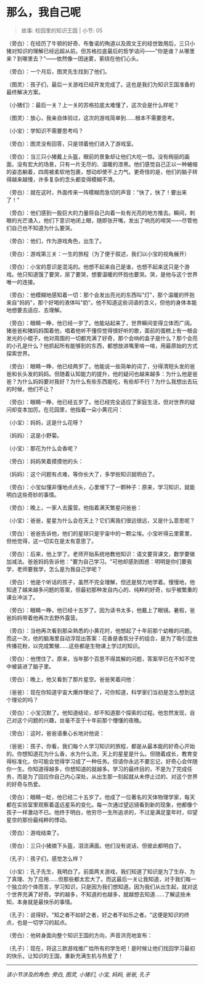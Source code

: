 # 那么，我自己呢

> 故事: 校园里的知识王国 | 小节: 05

（旁白）：在经历了牛顿的好奇、布鲁诺的殉道以及周文王的经世致用后，三只小猪对知识的理解已经远超从前。但苏格拉底最后的哲学诘问——"你是谁？从哪里来？到哪里去？"——依然像一团迷雾，萦绕在他们心头。

（旁白）：一个月后，图灵先生找到了他们。

（图灵）：孩子们，最后一关游戏已经开发完成了。这也是我们为知识王国准备的最终解决方案。

（小猪们）：最后一关？上一关的苏格拉底太难懂了，这次会是什么样呢？

（图灵）：放心，我亲自体验过，这次的游戏简单到......根本不需要思考。

（小宝）：学知识不需要思考吗？

（旁白）：图灵没有回答，只是领着他们进入了游戏室。

（旁白）：当三只小猪戴上头盔，眼前的景象却让他们大吃一惊。没有绚丽的画面，没有宏大的场景，只有一片无尽的、温暖的漆黑。他们感觉自己正以一种蜷缩的姿态躺着，四周被柔软地包裹，想动却使不上力气。更奇怪的是，他们的脑子转得越来越慢，许多复杂的念头都变得模糊不清。

（旁白）：就在这时，外面传来一阵模糊而急切的声音："快了，快了！要出来了！"

（旁白）：他们感到一股巨大的力量将自己向着一处有光亮的地方推去。瞬间，刺眼的光芒涌入，他们下意识地闭上眼，随即张开嘴，发出了响亮的啼哭——尽管他们自己也不知道为什么要哭。

（旁白）：他们，作为游戏角色，出生了。

（旁白）：游戏第三关：一生的旅程（为了便于叙述，我们以小宝的视角展开）

（旁白）：小宝的意识是混沌的。他想不起来自己是谁，也想不起来这只是个游戏。他只知道饿了要哭，尿了要哭，想要温暖的怀抱也要哭。哭，是他与这个世界唯一的连接。

（旁白）：他模糊地感知着一切：那个会发出亮光的东西叫"灯"，那个温暖的怀抱来自"妈妈"，那个好喝的液体叫"奶"。他不知道这些词语的含义，但他的身体本能地想要去适应、去理解。

（旁白）：眼睛一睁，他已经一岁了。他能站起来了，世界瞬间变得立体而广阔。猪爸爸和猪妈妈围着他，唱着他听不懂但觉得很好听的歌，面前的蛋糕上有一根会发光的小棍子。他对周围的一切都充满了好奇，那个会响的盒子是什么？那个会亮的小孔是什么？他抓起所有能够到的东西，都想放进嘴里啃一啃，用最原始的方式探索世界。

（旁白）：眼睛一睁，他已经两岁了。他能说一些简单的词了，分得清短头发的爸爸和长头发的妈妈。但随着认知能力的提升，他的疑问也越来越多：为什么他是爸爸？为什么妈妈要对我好？为什么有些东西能吃，有些却不行？为什么我想出去玩的时候，他们不让？

（旁白）：眼睛一睁，他已经五岁了。他已经完全适应了家庭生活，但对世界的疑问却变本加厉。在花园里，他指着一朵小黄花问：

（小宝）：妈妈，这是什么花呀？

（妈妈）：这是小野菊。

（小宝）：那花为什么会香呢？

（旁白）：妈妈笑着摸摸他的头：

（妈妈）：这个问题有点难，等你长大了，多学些知识就明白了。

（旁白）：小宝似懂非懂地点点头，心里埋下了一颗种子：原来，学习知识，就能明白这些奇妙的事情。

（旁白）：晚上，一家人去露营。他指着满天繁星问爸爸：

（小宝）：爸爸，星星为什么会在天上？它们离我们很远很远，又是什么意思呢？

（旁白）：爸爸告诉他，他们的星球只是宇宙中的一颗尘埃。小宝听得云里雾里，但他觉得，这一切实在是太有意思了。

（旁白）：后来，他上学了。老师开始系统地教他知识：语文要背课文，数学要做加减法。爸爸妈妈告诉他："要为自己学习。"可他却感到困惑：明明是你们要我学，老师要我学，怎么是为我自己学呢？

（旁白）：他是个听话的孩子，虽然不完全理解，但还是努力地学着。慢慢地，他知道了越来越多问题的答案，但最初那种发自内心的、纯粹的好奇，似乎被繁重的课业冲淡了。

（旁白）：眼睛一睁，他已经十五岁了。因为读书太多，他戴上了眼镜。暑假，爸爸妈妈带着他再次去野外露营。

（旁白）：当他再次看到那朵熟悉的小黄花时，他想起了十年前那个幼稚的问题。而这一次，他的脑海里自动浮现出答案：花香是香氛分子的组合，是为了吸引昆虫传播花粉，以完成繁殖......这些都是生物课上学过的知识。

（旁白）：他愣住了。原来，当年那个百思不得其解的问题，答案早已在不知不觉中被装进了脑子里。

（旁白）：晚上，他又看到了那片星空。爸爸笑着问他：

（爸爸）：现在你知道宇宙大爆炸理论了，可你知道，科学家们当初是怎么想到这个理论的吗？

（旁白）：小宝沉默了。他知道结论，却不知道那个探索的过程。他忽然发现，自己对这个问题的兴趣，丝毫不亚于十年前那个懵懂的夜晚。

（旁白）：这时，爸爸语重心长地对他说：

（爸爸）：孩子，你看，我们每个人学习知识的旅程，都是从最本能的好奇心开始的。你想知道花为什么香，水为什么流，天上的星星是什么。但随着成长，教育变得标准化，你可能会觉得学习成了一种任务。但请你永远不要忘记，好奇心会伴随你一生。你知道得越多，你想知道的就越多。学习的最终目的，不是为了完成任务，而是为了回应你自己内心深处，从出生那一刻起就从未停止过的、对这个世界的好奇与热爱。

（旁白）：眼睛一眨，他已经二十五岁了。他成了一位著名的天体物理学家，每天都在实验室里观察着遥远星系的变化。每一次通过望远镜看到新的现象，他都像个孩子一样激动不已。他终于明白，他穷尽一生所追求的，不过是满足童年时，仰望星空的那份最纯粹的悸动。

（旁白）：游戏结束了。

（旁白）：三只小猪摘下头盔，泪流满面。他们没有说话，但彼此都明白了。

（孔子）：孩子们，感觉怎么样？

（小宝）：孔子先生，我明白了。前面两关游戏，我们知道了知识是为了生存、为了真理、为了应用......但那些都太宏大了。而这最后一关让我知道，对于我们每一个独立的个体而言，学习知识，只是因为我们想知道。因为我们从出生起，就对这个世界充满了好奇。学的越多，不知道的也越多，就越想去知道......了解这些未知，本身就是最快乐的事情。

（孔子）：说得好。"知之者不如好之者，好之者不如乐之者。"这便是知识的终点，也是一切学习的起点。

（旁白）：他转身面向整个知识王国的方向，声音洪亮地宣布：

（孔子）：现在，将这三款游戏推广给所有的学生吧！是时候让他们找回学习最初的快乐，让知识的王国，重新充满生机与热爱了！

---
*该小节涉及的角色: 旁白, 图灵, 小猪们, 小宝, 妈妈, 爸爸, 孔子*